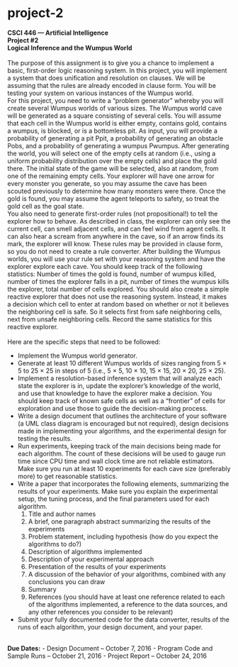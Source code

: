 # project-2
<b>CSCI 446 — Artificial Intelligence</b></br>
<b>Project #2</b></br>
<b>Logical Inference and the Wumpus World</b></br>
</br>
The purpose of this assignment is to give you a chance to implement a basic, first-order logic reasoning
system. In this project, you will implement a system that does unification and resolution on clauses. We will
be assuming that the rules are already encoded in clause form. You will be testing your system on various
instances of the Wumpus world.</br>
For this project, you need to write a “problem generator” whereby you will create several Wumpus worlds
of various sizes. The Wumpus world cave will be generated as a square consisting of several cells. You will
assume that each cell in the Wumpus world is either empty, contains gold, contains a wumpus, is blocked,
or is a bottomless pit. As input, you will provide a probability of generating a pit Ppit, a probability of
generating an obstacle Pobs, and a probability of generating a wumpus Pwumpus.
After generating the world, you will select one of the empty cells at random (i.e., using a uniform
probability distribution over the empty cells) and place the gold there. The initial state of the game will be
selected, also at random, from one of the remaining empty cells. Your explorer will have one arrow for every
monster you generate, so you may assume the cave has been scouted previously to determine how many
monsters were there. Once the gold is found, you may assume the agent teleports to safety, so treat the gold
cell as the goal state.</br>
You also need to generate first-order rules (not propositional!) to tell the explorer how to behave. As
described in class, the explorer can only see the current cell, can smell adjacent cells, and can feel wind from
agent cells. It can also hear a scream from anywhere in the cave, so if an arrow finds its mark, the explorer
will know. These rules may be provided in clause form, so you do not need to create a rule converter.
After building the Wumpus worlds, you will use your rule set with your reasoning system and have the
explorer explore each cave. You should keep track of the following statistics: Number of times the gold is
found, number of wumpus killed, number of times the explorer falls in a pit, number of times the wumpus
kills the explorer, total number of cells explored. You should also create a simple reactive explorer that does
not use the reasoning system. Instead, it makes a decision which cell to enter at random based on whether
or not it believes the neighboring cell is safe. So it selects first from safe neighboring cells, next from unsafe
neighboring cells. Record the same statistics for this reactive explorer.</br>
</br>
Here are the specific steps that need to be followed:</br>
- Implement the Wumpus world generator.
- Generate at least 10 different Wumpus worlds of sizes ranging from 5 × 5 to 25 × 25 in steps of 5 (i.e.,
5 × 5, 10 × 10, 15 × 15, 20 × 20, 25 × 25).
- Implement a resolution-based inference system that will analyze each state the explorer is in, update
the explorer’s knowledge of the world, and use that knowledge to have the explorer make a decision.
You should keep track of known safe cells as well as a “frontier” of cells for exploration and use those
to guide the decision-making process.
- Write a design document that outlines the architecture of your software (a UML class diagram is encouraged
but not required), design decisions made in implementing your algorithms, and the experimental
design for testing the results.
- Run experiments, keeping track of the main decisions being made for each algorithm. The count of
these decisions will be used to gauge run time since CPU time and wall clock time are not reliable
estimators. Make sure you run at least 10 experiments for each cave size (preferably more) to get
reasonable statistics.
- Write a paper that incorporates the following elements, summarizing the results of your experiments.
Make sure you explain the experimental setup, the tuning process, and the final parameters used for
each algorithm.
  1. Title and author names
  2. A brief, one paragraph abstract summarizing the results of the experiments
  3. Problem statement, including hypothesis (how do you expect the algorithms to do?)
  4. Description of algorithms implemented
  5. Description of your experimental approach
  6. Presentation of the results of your experiments
  7. A discussion of the behavior of your algorithms, combined with any conclusions you can draw
  8. Summary
  9. References (you should have at least one reference related to each of the algorithms implemented,
a reference to the data sources, and any other references you consider to be relevant)
- Submit your fully documented code for the data converter, results of the runs of each algorithm, your
design document, and your paper.</br>
</br>
<b>Due Dates:</b>
- Design Document – October 7, 2016
- Program Code and Sample Runs – October 21, 2016
- Project Report – October 24, 2016
